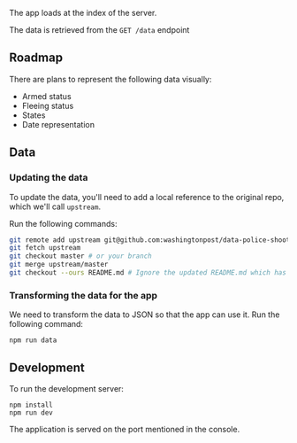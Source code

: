 The app loads at the index of the server.

The data is retrieved from the `GET /data` endpoint

## Roadmap

There are plans to represent the following data visually:

- Armed status
- Fleeing status
- States
- Date representation

## Data

### Updating the data

To update the data, you'll need to add a local reference to the original repo, which we'll call `upstream`.

Run the following commands:

```sh
git remote add upstream git@github.com:washingtonpost/data-police-shootings.git
git fetch upstream
git checkout master # or your branch
git merge upstream/master
git checkout --ours README.md # Ignore the updated README.md which has conflicts
```

### Transforming the data for the app

We need to transform the data to JSON so that the app can use it. Run the following command:

    npm run data


## Development

To run the development server:

    npm install
    npm run dev

The application is served on the port mentioned in the console.
